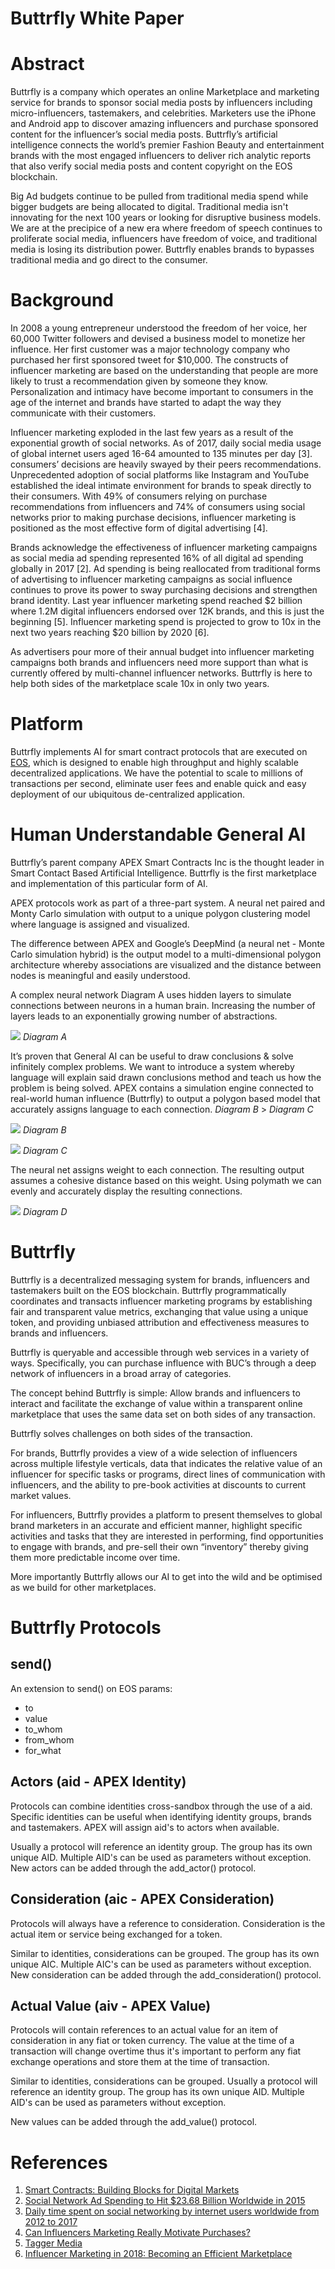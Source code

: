 # Buttrfly White Paper

# Abstract
Buttrfly is a company which operates an online Marketplace and marketing service for brands to sponsor social media posts by influencers including micro-influencers, tastemakers, and celebrities. Marketers use the iPhone and Android app to discover amazing influencers and purchase sponsored content for the influencer’s social media posts. Buttrfly’s artificial intelligence connects the world’s premier Fashion Beauty and entertainment brands with the most engaged influencers to deliver rich analytic reports that also verify social media posts and content copyright on the EOS blockchain. 

Big Ad budgets continue to be pulled from traditional media spend while bigger budgets are being allocated to digital. Traditional media isn't innovating for the next 100 years or looking for disruptive business models. We are at the precipice of a new era where freedom of speech continues to proliferate social media, influencers have freedom of voice, and traditional media is losing its distribution power. Buttrfly enables brands to bypasses traditional media and go direct to the consumer.


# Background
In 2008 a young entrepreneur understood the freedom of her voice, her 60,000 Twitter followers and devised a business model to monetize her influence. Her first customer was a major technology company who purchased her first sponsored tweet for $10,000. The constructs of influencer marketing are based on the understanding that people are more likely to trust a recommendation given by someone they know. Personalization and intimacy have become important to consumers in the age of the internet and brands have started to adapt the way they communicate with their customers.

Influencer marketing exploded in the last few years as a result of the exponential growth of social networks. As of 2017, daily social media usage of global internet users aged 16-64 amounted to 135 minutes per day [3]. consumers’ decisions are heavily swayed by their peers recommendations. Unprecedented adoption of social platforms like Instagram and YouTube established the ideal intimate environment for brands to speak directly to their consumers. With 49% of consumers relying on purchase recommendations from influencers and 74% of consumers using social networks prior to making purchase decisions, influencer marketing is positioned as the most effective form of digital advertising [4]. 

Brands acknowledge the effectiveness of influencer marketing campaigns as social media ad spending represented 16% of all digital ad spending globally in 2017 [2]. Ad spending is being reallocated from traditional forms of advertising to influencer marketing campaigns as social influence continues to prove its power to sway purchasing decisions and strengthen brand identity. Last year influencer marketing spend reached $2 billion where 1.2M digital influencers endorsed over 12K brands, and this is just the beginning [5]. Influencer marketing spend is projected to grow to 10x in the next two years reaching $20 billion by 2020 [6].

As advertisers pour more of their annual budget into influencer marketing campaigns both brands and influencers need more support than what is currently offered by multi-channel influencer networks. Buttrfly is here to help both sides of the marketplace scale 10x in only two years.  


# Platform
Buttrfly implements AI for smart contract protocols that are executed on [EOS](https://eos.io/), which is designed to enable high throughput and highly scalable decentralized applications. We have the potential to scale to millions of transactions per second, eliminate user fees and enable quick and easy deployment of our ubiquitous de-centralized application. 


# Human Understandable General AI
Buttrfly’s parent company APEX Smart Contracts Inc is the thought leader in Smart Contact Based Artificial Intelligence. Buttrfly is the first marketplace and implementation of this particular form of AI.

APEX protocols work as part of a three-part system. A neural net paired and Monty Carlo simulation with output to a unique polygon clustering model where language is assigned and visualized.

The difference between APEX and Google’s DeepMind (a neural net - Monte Carlo simulation hybrid) is the output model to a multi-dimensional polygon architecture whereby associations are visualized and the distance between nodes is meaningful and easily understood.

A complex neural network Diagram A uses hidden layers to simulate connections between neurons in a human brain. Increasing the number of layers leads to an exponentially growing number of abstractions.

![](technical-whitepaper/F38911DF-81EA-4A14-9BAC-F49A724297C6.png)
_Diagram A_

It’s proven that General AI can be useful to draw conclusions & solve infinitely complex problems.  We want to introduce a system whereby language will explain said drawn conclusions method and teach us how the problem is being solved.  APEX contains a simulation engine connected to real-world human influence (Buttrfly) to output a polygon based model that accurately assigns language to each connection. _Diagram B_ > _Diagram C_

![](technical-whitepaper/D3461D9B-7F45-4185-AB17-D3BFC6EE2A94.png)
_Diagram B_

![](technical-whitepaper/blocks.jpg)
_Diagram C_

The neural net assigns weight to each connection.  The resulting output assumes a cohesive distance based on this weight.  Using polymath we can evenly and accurately display the resulting connections. 

![](technical-whitepaper/186A9C7E-3196-4250-AECF-256309B94D09.png)
_Diagram D_


# Buttrfly
Buttrfly is a decentralized messaging system for brands, influencers and tastemakers built on the EOS blockchain. Buttrfly programmatically coordinates and transacts influencer marketing programs by establishing fair and transparent value metrics, exchanging that value using a unique token, and providing unbiased attribution and effectiveness measures to brands and influencers. 
 
Buttrfly is queryable and accessible through web services in a variety of ways. Specifically, you can purchase influence with BUC’s through a deep network of influencers in a broad array of categories.

The concept behind Buttrfly is simple:
Allow brands and influencers to interact and facilitate the exchange of value within a transparent online marketplace that uses the same data set on both sides of any transaction.

Buttrfly solves challenges on both sides of the transaction.

For brands, Buttrfly provides a view of a wide selection of influencers across multiple lifestyle verticals, data that indicates the relative value of an influencer for specific tasks or programs, direct lines of communication with influencers, and the ability to pre-book activities at discounts to current market values.

For influencers, Buttrfly provides a platform to present themselves to global brand marketers in an accurate and efficient manner, highlight specific activities and tasks that they are interested in performing, find opportunities to engage with brands, and pre-sell their own “inventory” thereby giving them more predictable income over time.

More importantly Buttrfly allows our AI to get into the wild and be optimised as we build for other marketplaces.


# Buttrfly Protocols

## send()
An extension to send() on EOS params:
- to
- value
- to_whom
- from_whom
- for_what

## Actors (aid - APEX Identity)
Protocols can combine identities cross-sandbox through the use of a aid. Specific identities can be useful when identifying identity groups, brands and tastemakers. APEX will assign aid's to actors when available. 

Usually a protocol will reference an identity group. The group has its own unique AID. Multiple AID's can be used as parameters without exception. New actors can be added through the add_actor() protocol.

## Consideration (aic - APEX Consideration)
Protocols will always have a reference to consideration. Consideration is the actual item or service being exchanged for a token.

Similar to identities, considerations can be grouped. The group has its own unique AIC. Multiple AIC's can be used as parameters without exception. New consideration can be added through the add_consideration() protocol.

## Actual Value (aiv - APEX Value)
Protocols will contain references to an actual value for an item of consideration in any fiat or token currency. The value at the time of a transaction will change overtime thus it's important to perform any fiat exchange operations and store them at the time of transaction.

Similar to identities, considerations can be grouped. Usually a protocol will reference an identity group. The group has its own unique AID. Multiple AID's can be used as parameters without exception.

New values can be added through the add_value() protocol.


# References
1. [Smart Contracts: Building Blocks for Digital Markets](http://www.fon.hum.uva.nl/rob/Courses/InformationInSpeech/CDROM/Literature/LOTwinterschool2006/szabo.best.vwh.net/smart_contracts_2.html)  
2. [Social Network Ad Spending to Hit $23.68 Billion Worldwide in 2015](https://www.emarketer.com/Article/Social-Network-Ad-Spending-Hit-2368-Billion-Worldwide-2015/1012357)
3. [Daily time spent on social networking by internet users worldwide from 2012 to 2017](https://www.statista.com/statistics/433871/daily-social-media-usage-worldwide/) 
4. [Can Influencers Marketing Really Motivate Purchases?](http://www.adweek.com/digital/can-influencer-marketing-really-drive-conversions-study/) 
5. [Tagger Media](https://www.taggermedia.com)
6. [Influencer Marketing in 2018: Becoming an Efficient Marketplace](http://www.adweek.com/digital/giordano-contestabile-activate-by-bloglovin-guest-post-influencer-marketing-in-2018/)



